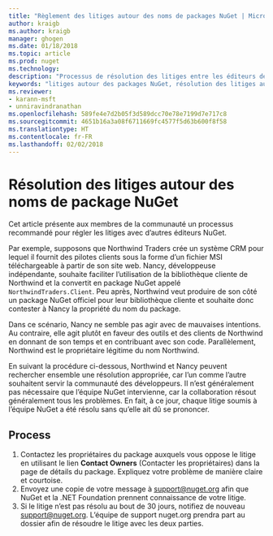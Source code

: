 ```yaml
---
title: "Règlement des litiges autour des noms de packages NuGet | Microsoft Docs"
author: kraigb
ms.author: kraigb
manager: ghogen
ms.date: 01/18/2018
ms.topic: article
ms.prod: nuget
ms.technology: 
description: "Processus de résolution des litiges entre les éditeurs de packages NuGet liés à la personnalisation, aux marques et autres situations de conflit."
keywords: "litiges autour des packages NuGet, résolution des litiges autour de NuGet, processus de résolution des litiges"
ms.reviewer:
- karann-msft
- unniravindranathan
ms.openlocfilehash: 589fe4e7d2b05f3d589dcc70e78e7199d7e717c8
ms.sourcegitcommit: 4651b16a3a08f6711669fc4577f5d63b600f8f58
ms.translationtype: HT
ms.contentlocale: fr-FR
ms.lasthandoff: 02/02/2018
---
```

# <a name="resolving-disputes-over-nuget-package-names"></a>Résolution des litiges autour des noms de package NuGet

Cet article présente aux membres de la communauté un processus recommandé pour régler les litiges avec d’autres éditeurs NuGet.

Par exemple, supposons que Northwind Traders crée un système CRM pour lequel il fournit des pilotes clients sous la forme d’un fichier MSI téléchargeable à partir de son site web. Nancy, développeuse indépendante, souhaite faciliter l’utilisation de la bibliothèque cliente de Northwind et la convertit en package NuGet appelé `NorthwindTraders.Client`. Peu après, Northwind veut produire de son côté un package NuGet officiel pour leur bibliothèque cliente et souhaite donc contester à Nancy la propriété du nom du package.

Dans ce scénario, Nancy ne semble pas agir avec de mauvaises intentions. Au contraire, elle agit plutôt en faveur des outils et des clients de Northwind en donnant de son temps et en contribuant avec son code. Parallèlement, Northwind est le propriétaire légitime du nom Northwind.

En suivant la procédure ci-dessous, Northwind et Nancy peuvent rechercher ensemble une résolution appropriée, car l’un comme l’autre souhaitent servir la communauté des développeurs. Il n’est généralement pas nécessaire que l’équipe NuGet intervienne, car la collaboration résout généralement tous les problèmes. En fait, à ce jour, chaque litige soumis à l’équipe NuGet a été résolu sans qu’elle ait dû se prononcer.

## <a name="process"></a>Process

1. Contactez les propriétaires du package auxquels vous oppose le litige en utilisant le lien **Contact Owners** (Contacter les propriétaires) dans la page de détails du package. Expliquez votre problème de manière claire et courtoise.
1. Envoyez une copie de votre message à [support@nuget.org](mailto:support@nuget.org) afin que NuGet et la .NET Foundation prennent connaissance de votre litige.
1. Si le litige n’est pas résolu au bout de 30 jours, notifiez de nouveau [support@nuget.org](mailto:support@nuget.org). L’équipe de support nuget.org prendra part au dossier afin de résoudre le litige avec les deux parties.
